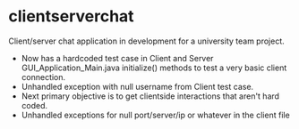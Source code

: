 clientserverchat
================

Client/server chat application in development for a university team project.

* Now has a hardcoded test case in Client and Server GUI_Application_Main.java initialize() methods to test a very basic client connection.
* Unhandled exception with null username from Client test case.
* Next primary objective is to get clientside interactions that aren't hard coded.
* Unhandled exceptions for null port/server/ip or whatever in the client file
